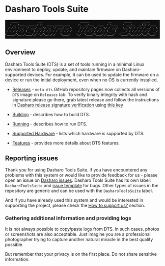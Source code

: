 # Dasharo Tools Suite

![](./images/dts-logo.jpg)

## Overview

Dasharo Tools Suite (DTS) is a set of tools running in a minimal Linux
environment to deploy, update, and maintain firmware on Dasharo-supported
devices. For example, it can be used to update the firmware on a device or run
the initial deployment, even when no OS is currently installed.

* [Releases](https://github.com/Dasharo/meta-dts/releases) - `meta-dts` GitHub
  repository pages now collects all versions of `DTS` image on `Releases` tab.
  To verify binary integrity with hash and signature please go there, grab
  latest release and follow the instructions in [Dasharo release signature
  verification](../guides/signature-verification.md) using [this key](https://raw.githubusercontent.com/3mdeb/3mdeb-secpack/master/dasharo/dasharo_tools_suite/dasharo-tools-suite-open-source-software-release-1.2.x-signing-key-pub.asc)

* [Building](documentation/building.md) - describes how to build DTS.
* [Running](documentation/running.md) - describes how to run DTS.
* [Supported Hardware](documentation/supported-hardware.md) - lists which
  hardware is supported by DTS.
* [Features](documentation/features.md) - provides more details about DTS
  features.

## Reporting issues

Thank you for using Dasharo Tools Suite. If you have encountered any problems
with this system or would like to provide feedback for us - please open an issue
on [Dasharo
issues](https://github.com/Dasharo/dasharo-issues/issues?q=is%3Aopen+is%3Aissue+label%3ADasharoToolsSuite).
Dasharo Tools Suite has its own label: `DasharoToolsSuite` and [issue
template](https://github.com/Dasharo/dasharo-issues/issues/new?assignees=&labels=bug&projects=&template=bug_report.yml)
for bugs. Other types of issues in the repository are generic and can be used
with the `DasharoToolsSuite` label.

And if you have already used this system and would be interested in supporting
the project, please check the
[How to support us?](../osf-trivia-list/dts.md#how-to-support-us) section.

### Gathering additional information and providing logs

It is not always possible to copy/paste logs from DTS. In such cases, photos or
screenshots are also acceptable. Just imagine you are a professional
photographer trying to capture another natural miracle in the best quality
possible.

But remember that your privacy is on the first place. Do not share sensitive
information.
